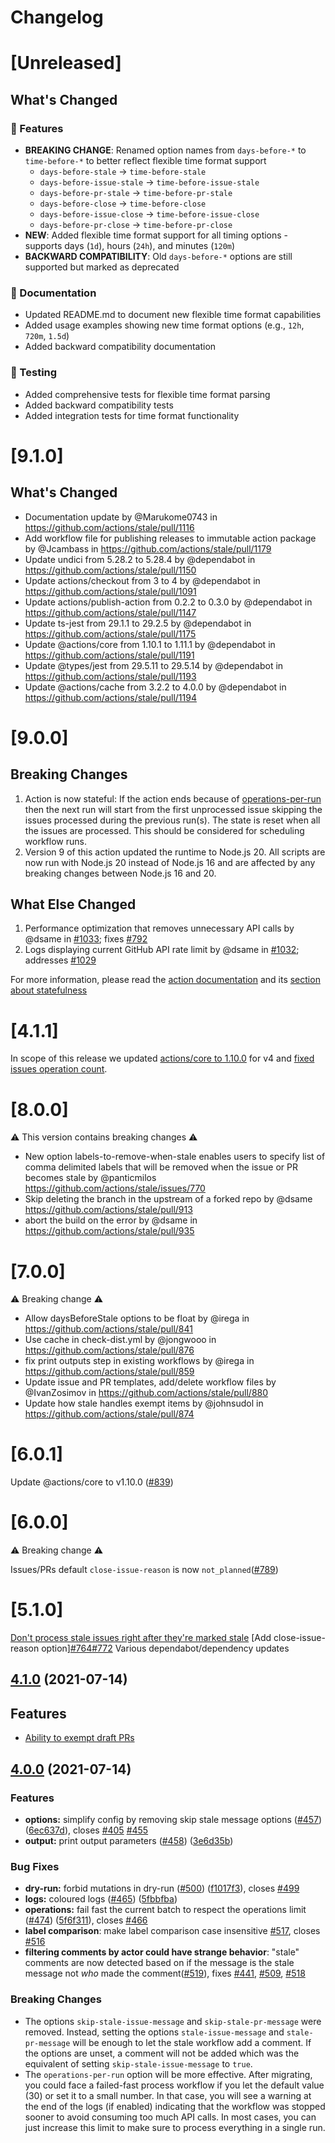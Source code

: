 # Changelog

# [Unreleased]

## What's Changed

### 🚀 Features
* **BREAKING CHANGE**: Renamed option names from `days-before-*` to `time-before-*` to better reflect flexible time format support
  - `days-before-stale` → `time-before-stale`
  - `days-before-issue-stale` → `time-before-issue-stale`
  - `days-before-pr-stale` → `time-before-pr-stale`
  - `days-before-close` → `time-before-close`
  - `days-before-issue-close` → `time-before-issue-close`
  - `days-before-pr-close` → `time-before-pr-close`
* **NEW**: Added flexible time format support for all timing options - supports days (`1d`), hours (`24h`), and minutes (`120m`)
* **BACKWARD COMPATIBILITY**: Old `days-before-*` options are still supported but marked as deprecated

### 📖 Documentation
* Updated README.md to document new flexible time format capabilities
* Added usage examples showing new time format options (e.g., `12h`, `720m`, `1.5d`)
* Added backward compatibility documentation

### 🧪 Testing
* Added comprehensive tests for flexible time format parsing
* Added backward compatibility tests
* Added integration tests for time format functionality

# [9.1.0]

## What's Changed
* Documentation update by @Marukome0743 in https://github.com/actions/stale/pull/1116
* Add workflow file for publishing releases to immutable action package by @Jcambass in https://github.com/actions/stale/pull/1179
* Update undici from 5.28.2 to 5.28.4 by @dependabot in https://github.com/actions/stale/pull/1150
* Update actions/checkout from 3 to 4 by @dependabot in https://github.com/actions/stale/pull/1091
* Update actions/publish-action from 0.2.2 to 0.3.0 by @dependabot in https://github.com/actions/stale/pull/1147
* Update ts-jest from 29.1.1 to 29.2.5 by @dependabot in https://github.com/actions/stale/pull/1175
* Update @actions/core from 1.10.1 to 1.11.1 by @dependabot in https://github.com/actions/stale/pull/1191
* Update @types/jest from 29.5.11 to 29.5.14 by @dependabot in https://github.com/actions/stale/pull/1193
* Update @actions/cache from 3.2.2 to 4.0.0 by @dependabot in https://github.com/actions/stale/pull/1194

# [9.0.0]

## Breaking Changes
1. Action is now stateful: If the action ends because of [operations-per-run](https://github.com/actions/stale#operations-per-run) then the next run will start from the first unprocessed issue skipping the issues processed during the previous run(s). The state is reset when all the issues are processed. This should be considered for scheduling workflow runs.
2. Version 9 of this action updated the runtime to Node.js 20. All scripts are now run with Node.js 20 instead of Node.js 16 and are affected by any breaking changes between Node.js 16 and 20.

## What Else Changed
1. Performance optimization that removes unnecessary API calls by @dsame in [#1033](https://github.com/actions/stale/pull/1033/); fixes [#792](https://github.com/actions/stale/issues/792)
2. Logs displaying current GitHub API rate limit by @dsame in [#1032](https://github.com/actions/stale/pull/1032); addresses [#1029](https://github.com/actions/stale/issues/1029)

For more information, please read the [action documentation](https://github.com/actions/stale#readme) and its [section about statefulness](https://github.com/actions/stale#statefulness)



# [4.1.1]

In scope of this release we updated [actions/core to 1.10.0](https://github.com/actions/stale/pull/957) for v4 and [fixed issues operation count](https://github.com/actions/stale/pull/662). 

# [8.0.0]

:warning: This version contains breaking changes :warning:

* New option labels-to-remove-when-stale enables users to specify list of comma delimited labels that will be removed when the issue or PR becomes stale by @panticmilos https://github.com/actions/stale/issues/770
* Skip deleting the branch in the upstream of a forked repo by @dsame https://github.com/actions/stale/pull/913
* abort the build on the error by @dsame in https://github.com/actions/stale/pull/935

# [7.0.0]

:warning: Breaking change :warning:

* Allow daysBeforeStale options to be float by @irega in https://github.com/actions/stale/pull/841
* Use cache in check-dist.yml by @jongwooo in https://github.com/actions/stale/pull/876
* fix print outputs step in existing workflows by @irega in https://github.com/actions/stale/pull/859
* Update issue and PR templates, add/delete workflow files by @IvanZosimov in https://github.com/actions/stale/pull/880
* Update how stale handles exempt items by @johnsudol in https://github.com/actions/stale/pull/874

# [6.0.1]

Update @actions/core to v1.10.0 ([#839](https://github.com/actions/stale/pull/839))

# [6.0.0]

:warning: Breaking change :warning:

Issues/PRs default `close-issue-reason` is now `not_planned`([#789](https://github.com/actions/stale/issues/789))

# [5.1.0]

[Don't process stale issues right after they're marked stale](https://github.com/actions/stale/issues/696)
[Add close-issue-reason option][#764](https://github.com/actions/stale/pull/764)[#772](https://github.com/actions/stale/pull/772)
Various dependabot/dependency updates

## [4.1.0](https://github.com/actions/stale/compare/v3.0.19...v4.1.0) (2021-07-14)

## Features

- [Ability to exempt draft PRs](https://github.com/actions/stale/commit/9912fa74d1c01b5d6187793d97441019cbe325d0)

## [4.0.0](https://github.com/actions/stale/compare/v3.0.19...v4.0.0) (2021-07-14)

### Features

- **options:** simplify config by removing skip stale message options ([#457](https://github.com/actions/stale/issues/457)) ([6ec637d](https://github.com/actions/stale/commit/6ec637d238067ab8cc96c9289dcdac280bbd3f4a)), closes [#405](https://github.com/actions/stale/issues/405) [#455](https://github.com/actions/stale/issues/455)
- **output:** print output parameters ([#458](https://github.com/actions/stale/issues/458)) ([3e6d35b](https://github.com/actions/stale/commit/3e6d35b685f0b2fa1a69be893fa07d3d85e05ee0))

### Bug Fixes

- **dry-run:** forbid mutations in dry-run ([#500](https://github.com/actions/stale/issues/500)) ([f1017f3](https://github.com/actions/stale/commit/f1017f33dd159ea51366375120c3e6981d7c3097)), closes [#499](https://github.com/actions/stale/issues/499)
- **logs:** coloured logs ([#465](https://github.com/actions/stale/issues/465)) ([5fbbfba](https://github.com/actions/stale/commit/5fbbfba142860ea6512549e96e36e3540c314132))
- **operations:** fail fast the current batch to respect the operations limit ([#474](https://github.com/actions/stale/issues/474)) ([5f6f311](https://github.com/actions/stale/commit/5f6f311ca6aa75babadfc7bac6edf5d85fa3f35d)), closes [#466](https://github.com/actions/stale/issues/466)
- **label comparison**: make label comparison case insensitive [#517](https://github.com/actions/stale/pull/517), closes [#516](https://github.com/actions/stale/pull/516)
- **filtering comments by actor could have strange behavior**: "stale" comments are now detected based on if the message is the stale message not _who_ made the comment([#519](https://github.com/actions/stale/pull/519)), fixes [#441](https://github.com/actions/stale/pull/441), [#509](https://github.com/actions/stale/pull/509), [#518](https://github.com/actions/stale/pull/518)

### Breaking Changes

- The options `skip-stale-issue-message` and `skip-stale-pr-message` were removed. Instead, setting the options `stale-issue-message` and `stale-pr-message` will be enough to let the stale workflow add a comment. If the options are unset, a comment will not be added which was the equivalent of setting `skip-stale-issue-message` to `true`.
- The `operations-per-run` option will be more effective. After migrating, you could face a failed-fast process workflow if you let the default value (30) or set it to a small number. In that case, you will see a warning at the end of the logs (if enabled) indicating that the workflow was stopped sooner to avoid consuming too much API calls. In most cases, you can just increase this limit to make sure to process everything in a single run.

